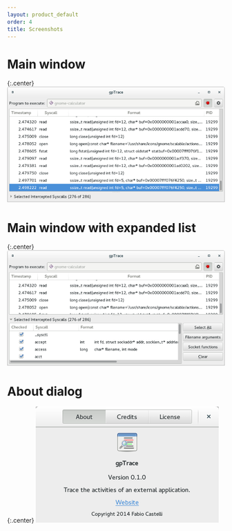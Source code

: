 ```yaml
---
layout: product_default
order: 4
title: Screenshots
---
```

# Main window

{:.center}
![Main window](/resources/gptrace/archive/latest/english/main.png)

# Main window with expanded list

{:.center}
![Main window with expanded list](/resources/gptrace/archive/latest/english/expanded.png)

# About dialog

{:.center}
![About dialog](/resources/gptrace/archive/latest/english/about.png)